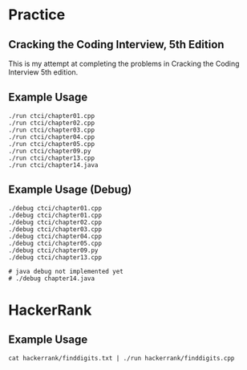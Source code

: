 # Practice

## Cracking the Coding Interview, 5th Edition

This is my attempt at completing the problems in Cracking the Coding Interview 5th edition.

## Example Usage

```
./run ctci/chapter01.cpp
./run ctci/chapter02.cpp
./run ctci/chapter03.cpp
./run ctci/chapter04.cpp
./run ctci/chapter05.cpp
./run ctci/chapter09.py
./run ctci/chapter13.cpp
./run ctci/chapter14.java
```

## Example Usage (Debug)
```
./debug ctci/chapter01.cpp
./debug ctci/chapter01.cpp
./debug ctci/chapter02.cpp
./debug ctci/chapter03.cpp
./debug ctci/chapter04.cpp
./debug ctci/chapter05.cpp
./debug ctci/chapter09.py
./debug ctci/chapter13.cpp

# java debug not implemented yet
# ./debug chapter14.java
```

# HackerRank

## Example Usage

```
cat hackerrank/finddigits.txt | ./run hackerrank/finddigits.cpp
```